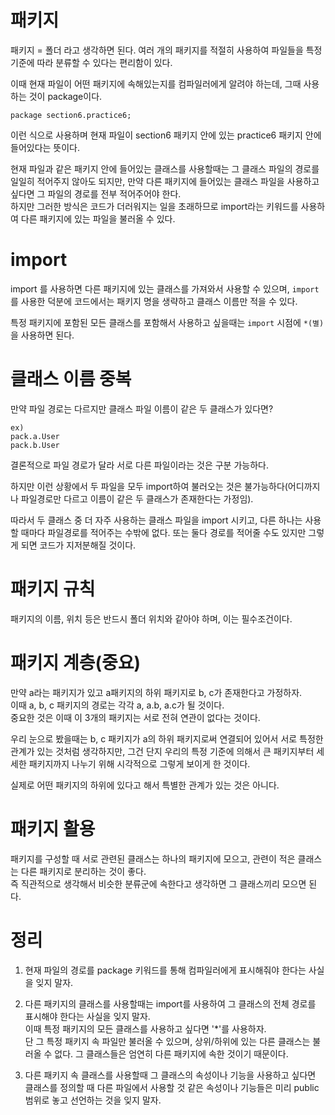 # 패키지
패키지 = 폴더 라고 생각하면 된다. 
여러 개의 패키지를 적절히 사용하여 파일들을 특정 기준에 따라 분류할 수 있다는 편리함이 있다.

이때 현재 파일이 어떤 패키지에 속해있는지를 컴파일러에게 알려야 하는데, 그때 사용하는 것이 package이다.
```
package section6.practice6; 
```
이런 식으로 사용하며 현재 파일이 section6 패키지 안에 있는 practice6 패키지 안에 들어있다는 뜻이다.

현재 파일과 같은 패키지 안에 들어있는 클래스를 사용할때는 그 클래스 파일의 경로를 일일히 적어주지 않아도 되지만, 만약 다른 패키지에 들어있는 클래스 파일을 사용하고 싶다면 그 파일의 경로를 전부 적어주어야 한다.<br>
하지만 그러한 방식은 코드가 더러워지는 일을 초래하므로 import라는 키워드를 사용하여 다른 패키지에 있는 파일을 불러올 수 있다.


# import
import 를 사용하면 다른 패키지에 있는 클래스를 가져와서 사용할 수 있으며, 
`import` 를 사용한 덕분에 코드에서는 패키지 명을 생략하고 클래스 이름만 적을 수 있다.

특정 패키지에 포함된 모든 클래스를 포함해서 사용하고 싶을때는 `import` 시점에 `*(별)` 을 사용하면 된다.


# 클래스 이름 중복
만약 파일 경로는 다르지만 클래스 파일 이름이 같은 두 클래스가 있다면?
```
ex)
pack.a.User
pack.b.User
```
결론적으로 파일 경로가 달라 서로 다른 파일이라는 것은 구분 가능하다.

하지만 이런 상황에서 두 파일을 모두 import하여 불러오는 것은 불가능하다(어디까지나 파일경로만 다르고 이름이 같은 두 클래스가 존재한다는 가정임).

따라서 두 클래스 중 더 자주 사용하는 클래스 파일을 import 시키고, 다른 하나는 사용할 때마다 파일경로를 적어주는 수밖에 없다. 또는 둘다 경로를 적어줄 수도 있지만 그렇게 되면 코드가 지저분해질 것이다. 


# 패키지 규칙
패키지의 이름, 위치 등은 반드시 폴더 위치와 같아야 하며, 이는 필수조건이다.


# 패키지 계층(중요)
만약 a라는 패키지가 있고 a패키지의 하위 패키지로 b, c가 존재한다고 가정하자.<br>
이때 a, b, c 패키지의 경로는 각각 a, a.b, a.c가 될 것이다.<br>
중요한 것은 이때 이 3개의 패키지는 서로 전혀 연관이 없다는 것이다.

우리 눈으로 봤을때는 b, c 패키지가 a의 하위 패키지로써 연결되어 있어서 서로 특정한 관계가 있는 것처럼 생각하지만, 그건 단지 우리의 특정 기준에 의해서 큰 패키지부터 세세한 패키지까지 나누기 위해 시각적으로 그렇게 보이게 한 것이다.

실제로 어떤 패키지의 하위에 있다고 해서 특별한 관계가 있는 것은 아니다.


# 패키지 활용
패키지를 구성할 때 서로 관련된 클래스는 하나의 패키지에 모으고, 관련이 적은 클래스는 다른 패키지로 분리하는 것이 좋다.<br>
즉 직관적으로 생각해서 비슷한 분류군에 속한다고 생각하면 그 클래스끼리 모으면 된다.

# 정리
1. 현재 파일의 경로를 package 키워드를 통해 컴파일러에게 표시해줘야 한다는 사실을 잊지 말자.

2. 다른 패키지의 클래스를 사용할때는 import를 사용하여 그 클래스의 전체 경로를 표시해야 한다는 사실을 잊지 말자. <br>
이때 특정 패키지의 모든 클래스를 사용하고 싶다면 '*'를 사용하자. <br>
단 그 특정 패키지 속 파일만 불러올 수 있으며, 상위/하위에 있는 다른 클래스는 불러올 수 없다. 그 클래스들은 엄연히 다른 패키지에 속한 것이기 때문이다.

3. 다른 패키지 속 클래스를 사용할때 그 클래스의 속성이나 기능을 사용하고 싶다면 클래스를 정의할 때 다른 파일에서 사용할 것 같은 속성이나 기능들은 미리 public 범위로 놓고 선언하는 것을 잊지 말자.
